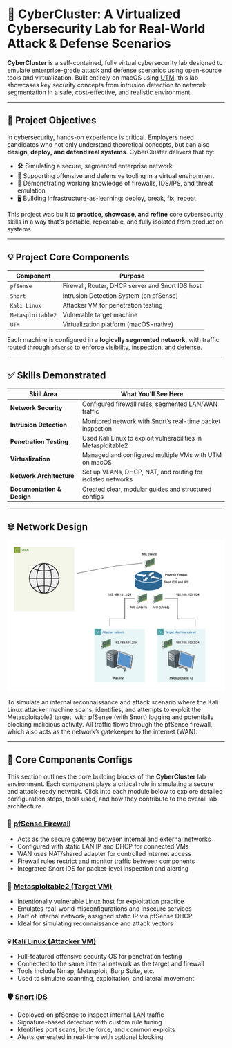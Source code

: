 # 🧠 CyberCluster: A Virtualized Cybersecurity Lab for Real-World Attack & Defense Scenarios

**CyberCluster** is a self-contained, fully virtual cybersecurity lab designed to emulate enterprise-grade attack and defense scenarios using open-source tools and virtualization. Built entirely on macOS using [UTM](https://mac.getutm.app/), this lab showcases key security concepts from intrusion detection to network segmentation in a safe, cost-effective, and realistic environment.

---
## 📌 Project Objectives

In cybersecurity, hands-on experience is critical. Employers need candidates who not only understand theoretical concepts, but can also **design, deploy, and defend real systems**. CyberCluster delivers that by:

- 🛠️ Simulating a secure, segmented enterprise network
- 🧪 Supporting offensive and defensive tooling in a virtual environment
- 🧱 Demonstrating working knowledge of firewalls, IDS/IPS, and threat emulation
- 🖥️ Building infrastructure-as-learning: deploy, break, fix, repeat

This project was built to **practice, showcase, and refine** core cybersecurity skills in a way that's portable, repeatable, and fully isolated from production systems.

---

## 💡 Project Core Components

| Component          | Purpose                                      |
|-------------------|----------------------------------------------|
| `pfSense`         | Firewall, Router, DHCP server and Snort IDS host    |
| `Snort`           | Intrusion Detection System (on pfSense)      |
| `Kali Linux`      | Attacker VM for penetration testing          |
| `Metasploitable2` | Vulnerable target machine                    |
| `UTM`             | Virtualization platform (macOS-native)       |

Each machine is configured in a **logically segmented network**, with traffic routed through `pfSense` to enforce visibility, inspection, and defense.

---

## ✅ Skills Demonstrated

| Skill Area             | What You’ll See Here                                    |
|-----------------------|---------------------------------------------------------|
| **Network Security**    | Configured firewall rules, segmented LAN/WAN traffic   |
| **Intrusion Detection** | Monitored network with Snort’s real-time packet inspection |
| **Penetration Testing** | Used Kali Linux to exploit vulnerabilities in Metasploitable2 |
| **Virtualization**      | Managed and configured multiple VMs with UTM on macOS  |
| **Network Architecture**| Set up VLANs, DHCP, NAT, and routing for isolated networks |
| **Documentation & Design** | Created clear, modular guides and structured configs   |


---
## 🌐 Network Design

![Network Topology](https://github.com/tadiusfrank2001/cybercluster/blob/main/cybercluster_topology.png)

To simulate an internal reconnaissance and attack scenario where the Kali Linux attacker machine scans, identifies, and attempts to exploit the Metasploitable2 target, with pfSense (with Snort) logging and potentially blocking malicious activity. All traffic flows through the pfSense firewall, which also acts as the network’s gatekeeper to the internet (WAN).

---

## 🧱 Core Components Configs

This section outlines the core building blocks of the **CyberCluster** lab environment. Each component plays a critical role in simulating a secure and attack-ready network. Click into each module below to explore detailed configuration steps, tools used, and how they contribute to the overall lab architecture.

### 🔐 [pfSense Firewall](./pfSense/README.md)
- Acts as the secure gateway between internal and external networks
- Configured with static LAN IP and DHCP for connected VMs
- WAN uses NAT/shared adapter for controlled internet access
- Firewall rules restrict and monitor traffic between components
- Integrated Snort IDS for packet-level inspection and alerting

### 🎯 [Metasploitable2 (Target VM)](./Metasploitable2/README.md)
- Intentionally vulnerable Linux host for exploitation practice
- Emulates real-world misconfigurations and insecure services
- Part of internal network, assigned static IP via pfSense DHCP
- Ideal for simulating reconnaissance and attack vectors

### 💀 [Kali Linux (Attacker VM)](./KaliLinux/README.md)
- Full-featured offensive security OS for penetration testing
- Connected to the same internal network as the target and firewall
- Tools include Nmap, Metasploit, Burp Suite, etc.
- Used to simulate scanning, exploitation, and lateral movement

### 🛡️ [Snort IDS](./Snort/README.md)
- Deployed on pfSense to inspect internal LAN traffic
- Signature-based detection with custom rule tuning
- Identifies port scans, brute force, and common exploits
- Alerts generated in real-time with optional blocking
